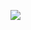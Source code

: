 ![](https://youpaiyun.zongqilive.cn/image/20200610172001.png)























































































